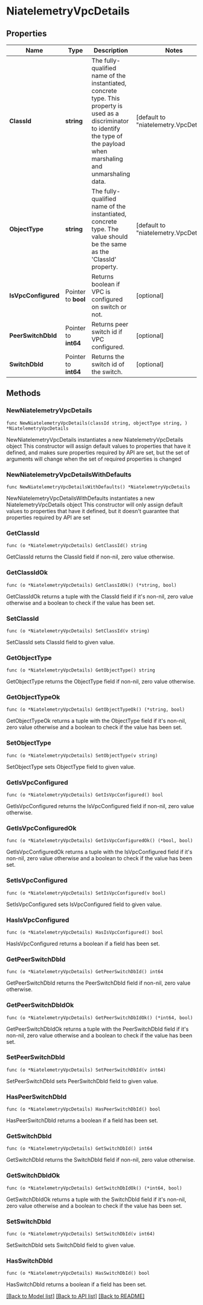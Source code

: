 # NiatelemetryVpcDetails

## Properties

Name | Type | Description | Notes
------------ | ------------- | ------------- | -------------
**ClassId** | **string** | The fully-qualified name of the instantiated, concrete type. This property is used as a discriminator to identify the type of the payload when marshaling and unmarshaling data. | [default to "niatelemetry.VpcDetails"]
**ObjectType** | **string** | The fully-qualified name of the instantiated, concrete type. The value should be the same as the &#39;ClassId&#39; property. | [default to "niatelemetry.VpcDetails"]
**IsVpcConfigured** | Pointer to **bool** | Returns boolean if VPC is configured on switch or not. | [optional] 
**PeerSwitchDbId** | Pointer to **int64** | Returns peer switch id if VPC configured. | [optional] 
**SwitchDbId** | Pointer to **int64** | Returns the switch id of the switch. | [optional] 

## Methods

### NewNiatelemetryVpcDetails

`func NewNiatelemetryVpcDetails(classId string, objectType string, ) *NiatelemetryVpcDetails`

NewNiatelemetryVpcDetails instantiates a new NiatelemetryVpcDetails object
This constructor will assign default values to properties that have it defined,
and makes sure properties required by API are set, but the set of arguments
will change when the set of required properties is changed

### NewNiatelemetryVpcDetailsWithDefaults

`func NewNiatelemetryVpcDetailsWithDefaults() *NiatelemetryVpcDetails`

NewNiatelemetryVpcDetailsWithDefaults instantiates a new NiatelemetryVpcDetails object
This constructor will only assign default values to properties that have it defined,
but it doesn't guarantee that properties required by API are set

### GetClassId

`func (o *NiatelemetryVpcDetails) GetClassId() string`

GetClassId returns the ClassId field if non-nil, zero value otherwise.

### GetClassIdOk

`func (o *NiatelemetryVpcDetails) GetClassIdOk() (*string, bool)`

GetClassIdOk returns a tuple with the ClassId field if it's non-nil, zero value otherwise
and a boolean to check if the value has been set.

### SetClassId

`func (o *NiatelemetryVpcDetails) SetClassId(v string)`

SetClassId sets ClassId field to given value.


### GetObjectType

`func (o *NiatelemetryVpcDetails) GetObjectType() string`

GetObjectType returns the ObjectType field if non-nil, zero value otherwise.

### GetObjectTypeOk

`func (o *NiatelemetryVpcDetails) GetObjectTypeOk() (*string, bool)`

GetObjectTypeOk returns a tuple with the ObjectType field if it's non-nil, zero value otherwise
and a boolean to check if the value has been set.

### SetObjectType

`func (o *NiatelemetryVpcDetails) SetObjectType(v string)`

SetObjectType sets ObjectType field to given value.


### GetIsVpcConfigured

`func (o *NiatelemetryVpcDetails) GetIsVpcConfigured() bool`

GetIsVpcConfigured returns the IsVpcConfigured field if non-nil, zero value otherwise.

### GetIsVpcConfiguredOk

`func (o *NiatelemetryVpcDetails) GetIsVpcConfiguredOk() (*bool, bool)`

GetIsVpcConfiguredOk returns a tuple with the IsVpcConfigured field if it's non-nil, zero value otherwise
and a boolean to check if the value has been set.

### SetIsVpcConfigured

`func (o *NiatelemetryVpcDetails) SetIsVpcConfigured(v bool)`

SetIsVpcConfigured sets IsVpcConfigured field to given value.

### HasIsVpcConfigured

`func (o *NiatelemetryVpcDetails) HasIsVpcConfigured() bool`

HasIsVpcConfigured returns a boolean if a field has been set.

### GetPeerSwitchDbId

`func (o *NiatelemetryVpcDetails) GetPeerSwitchDbId() int64`

GetPeerSwitchDbId returns the PeerSwitchDbId field if non-nil, zero value otherwise.

### GetPeerSwitchDbIdOk

`func (o *NiatelemetryVpcDetails) GetPeerSwitchDbIdOk() (*int64, bool)`

GetPeerSwitchDbIdOk returns a tuple with the PeerSwitchDbId field if it's non-nil, zero value otherwise
and a boolean to check if the value has been set.

### SetPeerSwitchDbId

`func (o *NiatelemetryVpcDetails) SetPeerSwitchDbId(v int64)`

SetPeerSwitchDbId sets PeerSwitchDbId field to given value.

### HasPeerSwitchDbId

`func (o *NiatelemetryVpcDetails) HasPeerSwitchDbId() bool`

HasPeerSwitchDbId returns a boolean if a field has been set.

### GetSwitchDbId

`func (o *NiatelemetryVpcDetails) GetSwitchDbId() int64`

GetSwitchDbId returns the SwitchDbId field if non-nil, zero value otherwise.

### GetSwitchDbIdOk

`func (o *NiatelemetryVpcDetails) GetSwitchDbIdOk() (*int64, bool)`

GetSwitchDbIdOk returns a tuple with the SwitchDbId field if it's non-nil, zero value otherwise
and a boolean to check if the value has been set.

### SetSwitchDbId

`func (o *NiatelemetryVpcDetails) SetSwitchDbId(v int64)`

SetSwitchDbId sets SwitchDbId field to given value.

### HasSwitchDbId

`func (o *NiatelemetryVpcDetails) HasSwitchDbId() bool`

HasSwitchDbId returns a boolean if a field has been set.


[[Back to Model list]](../README.md#documentation-for-models) [[Back to API list]](../README.md#documentation-for-api-endpoints) [[Back to README]](../README.md)



